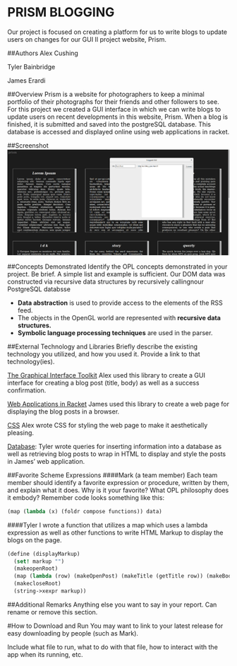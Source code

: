 # PRISM BLOGGING
Our project is focused on creating a platform for us to write blogs to update users on changes for our GUI II project website, Prism.

##Authors
Alex Cushing

Tyler Bainbridge

James Erardi

##Overview
Prism is a website for photographers to keep a minimal portfolio of their photographs for their friends and other followers to see. For this project we created a GUI interface in which we can write blogs to update users on recent developments in this website, Prism. When a blog is finished, it is submitted and saved into the postgreSQL database. This database is accessed and displayed online using web applications in racket.

##Screenshot
![screenshot of application](https://raw.githubusercontent.com/oplS16projects/Erardi-Cushing-Bainbridge-PrismBlogging/master/Screenshot%20from%202016-04-27%2011-39-55.png)

##Concepts Demonstrated
Identify the OPL concepts demonstrated in your project. Be brief. A simple list and example is sufficient. 
Our DOM data was constructed via recursive data structures by recursively callingnour PostgreSQL databsse
* **Data abstraction** is used to provide access to the elements of the RSS feed.
* The objects in the OpenGL world are represented with **recursive data structures.**
* **Symbolic language processing techniques** are used in the parser.

##External Technology and Libraries
Briefly describe the existing technology you utilized, and how you used it. Provide a link to that technology(ies).

[The Graphical Interface Toolkit](http://docs.racket-lang.org/gui/index.html)
Alex used this library to create a GUI interface for creating a blog post (title, body) as well as a success confirmation. 

[Web Applications in Racket](http://docs.racket-lang.org/web-server/)
James used this library to create a web page for displaying the blog posts in a browser. 

[CSS](https://developer.mozilla.org/en-US/search?q=css) 
Alex wrote CSS for styling the web page to make it aesthetically pleasing.

[Database](http://docs.racket-lang.org/db/):
Tyler wrote queries for inserting information into a database as well as retrieving blog posts to wrap in HTML to display and style the posts in James’ web application.

##Favorite Scheme Expressions
####Mark (a team member)
Each team member should identify a favorite expression or procedure, written by them, and explain what it does. Why is it your favorite? What OPL philosophy does it embody?
Remember code looks something like this:
```scheme
(map (lambda (x) (foldr compose functions)) data)
```
####Tyler
I wrote a function that utilizes a map which uses a lambda expression as well as other functions to write HTML Markup to display the blogs on the page. 
```scheme
(define (displayMarkup)
  (set! markup "")
  (makeopenRoot)
  (map (lambda (row) (makeOpenPost) (makeTitle (getTitle row)) (makeBody (getBody row)) (makeClosePost) ) (allPosts))
  (makecloseRoot)
  (string->xexpr markup))
```

##Additional Remarks
Anything else you want to say in your report. Can rename or remove this section.

#How to Download and Run
You may want to link to your latest release for easy downloading by people (such as Mark).

Include what file to run, what to do with that file, how to interact with the app when its running, etc. 

